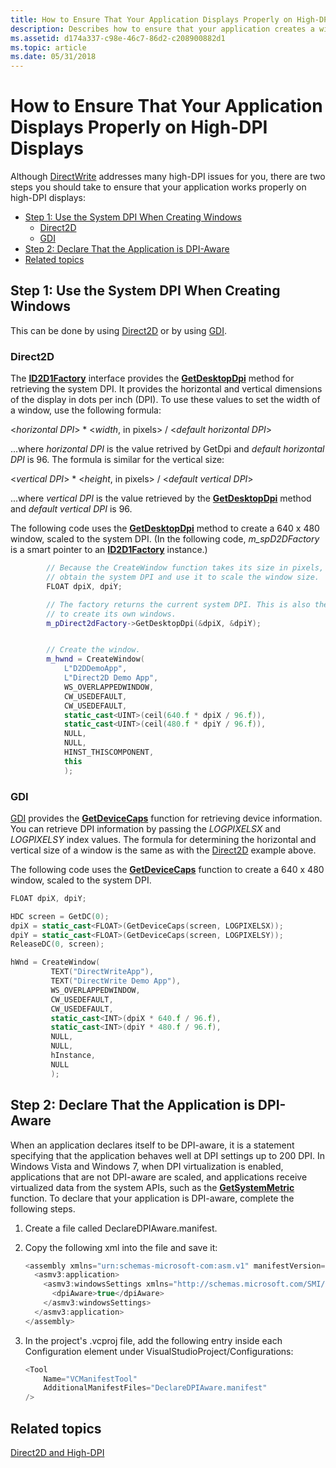 ```yaml
---
title: How to Ensure That Your Application Displays Properly on High-DPI Displays (DirectWrite)
description: Describes how to ensure that your application creates a window that displays properly on high-DPI displays.
ms.assetid: d174a337-c98e-46c7-86d2-c208900882d1
ms.topic: article
ms.date: 05/31/2018
---
```


# How to Ensure That Your Application Displays Properly on High-DPI Displays

Although [DirectWrite](direct-write-portal.md) addresses many high-DPI issues for you, there are two steps you should take to ensure that your application works properly on high-DPI displays:

-   [Step 1: Use the System DPI When Creating Windows](#step-1-use-the-system-dpi-when-creating-windows)
    -   [Direct2D](#direct2d)
    -   [GDI](#gdi)
-   [Step 2: Declare That the Application is DPI-Aware](#step-2-declare-that-the-application-is-dpi-aware)
-   [Related topics](#related-topics)

## Step 1: Use the System DPI When Creating Windows

This can be done by using [Direct2D](../direct2d/direct2d-portal.md) or by using [GDI](../gdi/windows-gdi.md).

### Direct2D

The [**ID2D1Factory**](/windows/win32/api/d2d1/nn-d2d1-id2d1factory) interface provides the [**GetDesktopDpi**](/windows/win32/api/d2d1/nf-d2d1-id2d1factory-getdesktopdpi) method for retrieving the system DPI. It provides the horizontal and vertical dimensions of the display in dots per inch (DPI). To use these values to set the width of a window, use the following formula:

<*horizontal DPI*> \* <*width*, in pixels> / <*default horizontal DPI*>

...where *horizontal DPI* is the value retrived by GetDpi and *default horizontal DPI* is 96. The formula is similar for the vertical size:

<*vertical DPI*> \* <*height*, in pixels> / <*default vertical DPI*>

...where *vertical DPI* is the value retrieved by the [**GetDesktopDpi**](/windows/win32/api/d2d1/nf-d2d1-id2d1factory-getdesktopdpi) method and *default vertical DPI* is 96.

The following code uses the [**GetDesktopDpi**](/windows/win32/api/d2d1/nf-d2d1-id2d1factory-getdesktopdpi) method to create a 640 x 480 window, scaled to the system DPI. (In the following code, *m\_spD2DFactory* is a smart pointer to an [**ID2D1Factory**](/windows/win32/api/d2d1/nn-d2d1-id2d1factory) instance.)


```C++
        // Because the CreateWindow function takes its size in pixels,
        // obtain the system DPI and use it to scale the window size.
        FLOAT dpiX, dpiY;

        // The factory returns the current system DPI. This is also the value it will use
        // to create its own windows.
        m_pDirect2dFactory->GetDesktopDpi(&dpiX, &dpiY);


        // Create the window.
        m_hwnd = CreateWindow(
            L"D2DDemoApp",
            L"Direct2D Demo App",
            WS_OVERLAPPEDWINDOW,
            CW_USEDEFAULT,
            CW_USEDEFAULT,
            static_cast<UINT>(ceil(640.f * dpiX / 96.f)),
            static_cast<UINT>(ceil(480.f * dpiY / 96.f)),
            NULL,
            NULL,
            HINST_THISCOMPONENT,
            this
            );
```



### GDI

[GDI](interoperating-with-gdi.md) provides the [**GetDeviceCaps**](/windows/win32/api/wingdi/nf-wingdi-getdevicecaps) function for retrieving device information. You can retrieve DPI information by passing the *LOGPIXELSX* and *LOGPIXELSY* index values. The formula for determining the horizontal and vertical size of a window is the same as with the [Direct2D](../direct2d/direct2d-portal.md) example above.

The following code uses the [**GetDeviceCaps**](/windows/win32/api/wingdi/nf-wingdi-getdevicecaps) function to create a 640 x 480 window, scaled to the system DPI.


```C++
FLOAT dpiX, dpiY;

HDC screen = GetDC(0);
dpiX = static_cast<FLOAT>(GetDeviceCaps(screen, LOGPIXELSX));
dpiY = static_cast<FLOAT>(GetDeviceCaps(screen, LOGPIXELSY));
ReleaseDC(0, screen);

hWnd = CreateWindow(
         TEXT("DirectWriteApp"),
         TEXT("DirectWrite Demo App"),
         WS_OVERLAPPEDWINDOW,
         CW_USEDEFAULT,
         CW_USEDEFAULT,
         static_cast<INT>(dpiX * 640.f / 96.f),
         static_cast<INT>(dpiY * 480.f / 96.f),
         NULL,
         NULL,
         hInstance,
         NULL
         );
```



## Step 2: Declare That the Application is DPI-Aware

When an application declares itself to be DPI-aware, it is a statement specifying that the application behaves well at DPI settings up to 200 DPI. In Windows Vista and Windows 7, when DPI virtualization is enabled, applications that are not DPI-aware are scaled, and applications receive virtualized data from the system APIs, such as the [**GetSystemMetric**](/windows/win32/api/winuser/nf-winuser-getsystemmetrics) function. To declare that your application is DPI-aware, complete the following steps.

1.  Create a file called DeclareDPIAware.manifest.
2.  Copy the following xml into the file and save it:
    ```C++
    <assembly xmlns="urn:schemas-microsoft-com:asm.v1" manifestVersion="1.0" xmlns:asmv3="urn:schemas-microsoft-com:asm.v3" >
      <asmv3:application>
        <asmv3:windowsSettings xmlns="http://schemas.microsoft.com/SMI/2005/WindowsSettings">
          <dpiAware>true</dpiAware>
        </asmv3:windowsSettings>
      </asmv3:application>
    </assembly>
    ```

    

3.  In the project's .vcproj file, add the following entry inside each Configuration element under VisualStudioProject/Configurations:
    ```C++
    <Tool
        Name="VCManifestTool"
        AdditionalManifestFiles="DeclareDPIAware.manifest"
    />
    ```

    

## Related topics

<dl> <dt>

[Direct2D and High-DPI](../direct2d/direct2d-and-high-dpi.md)
</dt> </dl>

 

 
